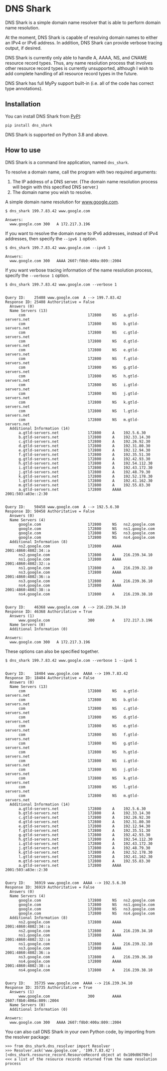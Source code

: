 # DNS Shark

DNS Shark is a simple domain name resolver that is able to perform domain name resolution.

At the moment, DNS Shark is capable of resolving domain names to either an IPv4 or IPv6 address. In addition, DNS Shark can provide verbose tracing output, if desired.

DNS Shark is currently only able to handle A, AAAA, NS, and CNAME resource record types. Thus, any name resolution process that involves other resource record types is currently unsupported, although I wish to add complete handling of all resource record types in the future.

DNS Shark has full MyPy support built-in (i.e. all of the code has correct type annotations).

## Installation

You can install DNS Shark from [PyPI](https://pypi.org/project/realpython-reader/):

```
pip install dns_shark
```

DNS Shark is supported on Python 3.8 and above.

## How to use

DNS Shark is a command line application, named `dns_shark`. 

To resolve a domain name, call the program with two required arguments:
1. The IP address of a DNS server. (The domain name resolution process will begin with this specified DNS server.)
2. The domain name you wish to resolve.

A simple domain name resolution for www.google.com.
```
$ dns_shark 199.7.83.42 www.google.com

Answers:
  www.google.com 300   A 172.217.3.196
```

If you want to resolve the domain name to IPv6 addresses, instead of IPv4 addresses, then specify the `--ipv6 1` option.

```
$ dns_shark 199.7.83.42 www.google.com --ipv6 1

Answers:
  www.google.com 300   AAAA 2607:f8b0:400a:809::2004
```

If you want verbose tracing information of the name resolution process, specify the  `--verbose 1` option.

```
$ dns_shark 199.7.83.42 www.google.com --verbose 1


Query ID:    25408 www.google.com  A --> 199.7.83.42
Response ID: 25408 Authoritative = False
  Answers (0)
  Name Servers (13)
      com                            172800     NS   a.gtld-servers.net
      com                            172800     NS   b.gtld-servers.net
      com                            172800     NS   c.gtld-servers.net
      com                            172800     NS   d.gtld-servers.net
      com                            172800     NS   e.gtld-servers.net
      com                            172800     NS   f.gtld-servers.net
      com                            172800     NS   g.gtld-servers.net
      com                            172800     NS   h.gtld-servers.net
      com                            172800     NS   i.gtld-servers.net
      com                            172800     NS   j.gtld-servers.net
      com                            172800     NS   k.gtld-servers.net
      com                            172800     NS   l.gtld-servers.net
      com                            172800     NS   m.gtld-servers.net
  Additional Information (14)
      a.gtld-servers.net             172800     A    192.5.6.30
      b.gtld-servers.net             172800     A    192.33.14.30
      c.gtld-servers.net             172800     A    192.26.92.30
      d.gtld-servers.net             172800     A    192.31.80.30
      e.gtld-servers.net             172800     A    192.12.94.30
      f.gtld-servers.net             172800     A    192.35.51.30
      g.gtld-servers.net             172800     A    192.42.93.30
      h.gtld-servers.net             172800     A    192.54.112.30
      i.gtld-servers.net             172800     A    192.43.172.30
      j.gtld-servers.net             172800     A    192.48.79.30
      k.gtld-servers.net             172800     A    192.52.178.30
      l.gtld-servers.net             172800     A    192.41.162.30
      m.gtld-servers.net             172800     A    192.55.83.30
      a.gtld-servers.net             172800     AAAA 2001:503:a83e::2:30


Query ID:    50458 www.google.com  A --> 192.5.6.30
Response ID: 50458 Authoritative = False
  Answers (0)
  Name Servers (4)
      google.com                     172800     NS   ns2.google.com
      google.com                     172800     NS   ns1.google.com
      google.com                     172800     NS   ns3.google.com
      google.com                     172800     NS   ns4.google.com
  Additional Information (8)
      ns2.google.com                 172800     AAAA 2001:4860:4802:34::a
      ns2.google.com                 172800     A    216.239.34.10
      ns1.google.com                 172800     AAAA 2001:4860:4802:32::a
      ns1.google.com                 172800     A    216.239.32.10
      ns3.google.com                 172800     AAAA 2001:4860:4802:36::a
      ns3.google.com                 172800     A    216.239.36.10
      ns4.google.com                 172800     AAAA 2001:4860:4802:38::a
      ns4.google.com                 172800     A    216.239.38.10


Query ID:    46368 www.google.com  A --> 216.239.34.10
Response ID: 46368 Authoritative = True
  Answers (1)
      www.google.com                 300        A    172.217.3.196
  Name Servers (0)
  Additional Information (0)

Answers:
  www.google.com 300   A 172.217.3.196
```

These options can also be specified together.

```
$ dns_shark 199.7.83.42 www.google.com --verbose 1 --ipv6 1


Query ID:    18404 www.google.com  AAAA --> 199.7.83.42
Response ID: 18404 Authoritative = False
  Answers (0)
  Name Servers (13)
      com                            172800     NS   a.gtld-servers.net
      com                            172800     NS   b.gtld-servers.net
      com                            172800     NS   c.gtld-servers.net
      com                            172800     NS   d.gtld-servers.net
      com                            172800     NS   e.gtld-servers.net
      com                            172800     NS   f.gtld-servers.net
      com                            172800     NS   g.gtld-servers.net
      com                            172800     NS   h.gtld-servers.net
      com                            172800     NS   i.gtld-servers.net
      com                            172800     NS   j.gtld-servers.net
      com                            172800     NS   k.gtld-servers.net
      com                            172800     NS   l.gtld-servers.net
      com                            172800     NS   m.gtld-servers.net
  Additional Information (14)
      a.gtld-servers.net             172800     A    192.5.6.30
      b.gtld-servers.net             172800     A    192.33.14.30
      c.gtld-servers.net             172800     A    192.26.92.30
      d.gtld-servers.net             172800     A    192.31.80.30
      e.gtld-servers.net             172800     A    192.12.94.30
      f.gtld-servers.net             172800     A    192.35.51.30
      g.gtld-servers.net             172800     A    192.42.93.30
      h.gtld-servers.net             172800     A    192.54.112.30
      i.gtld-servers.net             172800     A    192.43.172.30
      j.gtld-servers.net             172800     A    192.48.79.30
      k.gtld-servers.net             172800     A    192.52.178.30
      l.gtld-servers.net             172800     A    192.41.162.30
      m.gtld-servers.net             172800     A    192.55.83.30
      a.gtld-servers.net             172800     AAAA 2001:503:a83e::2:30


Query ID:    36919 www.google.com  AAAA --> 192.5.6.30
Response ID: 36919 Authoritative = False
  Answers (0)
  Name Servers (4)
      google.com                     172800     NS   ns2.google.com
      google.com                     172800     NS   ns1.google.com
      google.com                     172800     NS   ns3.google.com
      google.com                     172800     NS   ns4.google.com
  Additional Information (8)
      ns2.google.com                 172800     AAAA 2001:4860:4802:34::a
      ns2.google.com                 172800     A    216.239.34.10
      ns1.google.com                 172800     AAAA 2001:4860:4802:32::a
      ns1.google.com                 172800     A    216.239.32.10
      ns3.google.com                 172800     AAAA 2001:4860:4802:36::a
      ns3.google.com                 172800     A    216.239.36.10
      ns4.google.com                 172800     AAAA 2001:4860:4802:38::a
      ns4.google.com                 172800     A    216.239.38.10


Query ID:    35735 www.google.com  AAAA --> 216.239.34.10
Response ID: 35735 Authoritative = True
  Answers (1)
      www.google.com                 300        AAAA 2607:f8b0:400a:809::2004
  Name Servers (0)
  Additional Information (0)

Answers:
  www.google.com 300   AAAA 2607:f8b0:400a:809::2004
```

You can also call DNS Shark in your own Python code, by importing from the resolver package:

```
>>> from dns_shark.dns_resolver import Resolver
>>> Resolver.ask('www.google.com', '199.7.83.42')
[<dns_shark.resource_record.ResourceRecord object at 0x109d06790>]   <<< a list of the resource records returned from the name resolution process
```